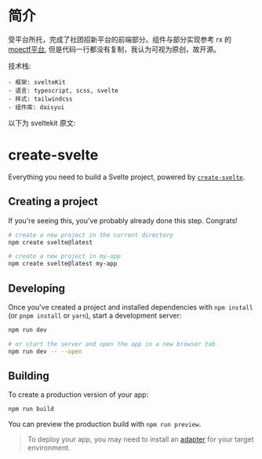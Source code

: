 # 简介

受平台所托，完成了社团招新平台的前端部分。组件与部分实现参考 rx 的 [moectf平台](https://ctf.xidian.edu.cn), 但是代码一行都没有复制，我认为可视为原创，故开源。

技术栈:

    - 框架: svelteKit
    - 语言: typescript, scss, svelte
    - 样式: tailwindcss
    - 组件库: daisyui

以下为 sveltekit 原文: 

# create-svelte

Everything you need to build a Svelte project, powered by [`create-svelte`](https://github.com/sveltejs/kit/tree/main/packages/create-svelte).

## Creating a project

If you're seeing this, you've probably already done this step. Congrats!

```bash
# create a new project in the current directory
npm create svelte@latest

# create a new project in my-app
npm create svelte@latest my-app
```

## Developing

Once you've created a project and installed dependencies with `npm install` (or `pnpm install` or `yarn`), start a development server:

```bash
npm run dev

# or start the server and open the app in a new browser tab
npm run dev -- --open
```

## Building

To create a production version of your app:

```bash
npm run build
```

You can preview the production build with `npm run preview`.

> To deploy your app, you may need to install an [adapter](https://kit.svelte.dev/docs/adapters) for your target environment.
